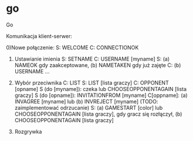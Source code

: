 # go
Go

Komunikacja klient-serwer:

0)Nowe połączenie:
S: WELCOME
C: CONNECTIONOK

1) Ustawianie imienia
S: SETNAME
C: USERNAME [myname]
S: (a) NAMEOK gdy zaakceptowane, (b) NAMETAKEN gdy już zajęte
C: (b) USERNAME
...

2) Wybór przeciwnika
C: LIST
S: LIST [lista graczy]
C: OPPONENT [opname]
S (do [myname]): czeka lub CHOOSEOPPONENTAGAIN [lista graczy]
S (do [opname]): INVITATIONFROM [myname]
C[oppname]: (a) INVAGREE [myname] lub (b) INVREJECT [myname] (TODO: zaimplementować odrzucanie)
S: (a) GAMESTART [color] lub CHOOSEOPPONENTAGAIN [lista graczy], gdy gracz się rozłączył, (b) CHOOSEOPPONENTAGAIN [lista graczy]

3) Rozgrywka
